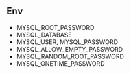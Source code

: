 ﻿## Env
* MYSQL_ROOT_PASSWORD
* MYSQL_DATABASE
* MYSQL_USER, MYSQL_PASSWORD
* MYSQL_ALLOW_EMPTY_PASSWORD
* MYSQL_RANDOM_ROOT_PASSWORD
* MYSQL_ONETIME_PASSWORD